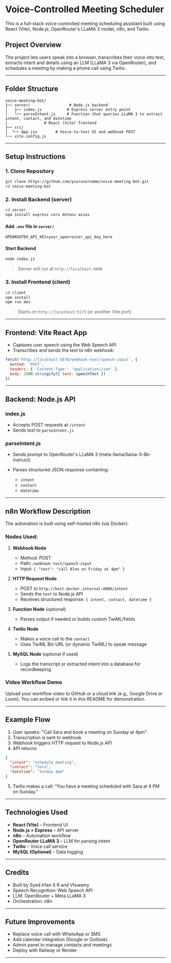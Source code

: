 # Voice-Controlled Meeting Scheduler

This is a full-stack voice-controlled meeting scheduling assistant built using React (Vite), Node.js, OpenRouter's LLaMA 3 model, n8n, and Twilio.

## Project Overview

The project lets users speak into a browser, transcribes their voice into text, extracts intent and details using an LLM (LLaMA 3 via OpenRouter), and schedules a meeting by making a phone call using Twilio.

---

## Folder Structure

```
voice-meeting-bot/
├── server/                 # Node.js backend
│   ├── index.js           # Express server entry point
│   └── parseIntent.js     # Function that queries LLaMA 3 to extract intent, contact, and datetime
|                # React (Vite) frontend
├── src/
│  └── App.jsx        # Voice-to-text UI and webhook POST
└── vite.config.js
```

---

## Setup Instructions

### 1. Clone Repository

```bash
git clone https://github.com/yourusername/voice-meeting-bot.git
cd voice-meeting-bot
```

### 2. Install Backend (server)

```bash
cd server
npm install express cors dotenv axios
```

#### Add `.env` file in `server/`

```
OPENROUTER_API_KEY=your_openrouter_api_key_here
```

#### Start Backend

```bash
node index.js
```

> Server will run at `http://localhost:4000`

### 3. Install Frontend (client)

```bash
cd client
npm install
npm run dev
```

> Starts on `http://localhost:5173` (or another Vite port)

---

## Frontend: Vite React App

* Captures user speech using the Web Speech API
* Transcribes and sends the text to n8n webhook:

```javascript
fetch('http://localhost:5678/webhook-test/speech-input', {
  method: 'POST',
  headers: { 'Content-Type': 'application/json' },
  body: JSON.stringify({ text: speechText })
})
```

---

## Backend: Node.js API

### index.js

* Accepts POST requests at `/intent`
* Sends text to `parseIntent.js`

### parseIntent.js

* Sends prompt to OpenRouter's LLaMA 3 (meta-llama/llama-3-8b-instruct)
* Parses structured JSON response containing:

  * `intent`
  * `contact`
  * `datetime`

---

## n8n Workflow Description

The automation is built using self-hosted n8n (via Docker):

### Nodes Used:

1. **Webhook Node**

   * Method: POST
   * Path: `/webhook-test/speech-input`
   * Input: `{ "text": "call Alex on Friday at 4pm" }`

2. **HTTP Request Node**

   * POST to `http://host.docker.internal:4000/intent`
   * Sends the `text` to Node.js API
   * Receives structured response: `{ intent, contact, datetime }`

3. **Function Node** (optional)

   * Parses output if needed or builds custom TwiML/fields

4. **Twilio Node**

   * Makes a voice call to the `contact`
   * Uses TwiML Bin URL (or dynamic TwiML) to speak message

5. **MySQL Node** (optional if used)

   * Logs the transcript or extracted intent into a database for recordkeeping

### Video Workflow Demo

Upload your workflow video to GitHub or a cloud link (e.g., Google Drive or Loom).
You can embed or link it in this README for demonstration.

---

## Example Flow

1. User speaks: "Call Sara and book a meeting on Sunday at 4pm"
2. Transcription is sent to webhook
3. Webhook triggers HTTP request to Node.js API
4. API returns:

```json
{
  "intent": "schedule_meeting",
  "contact": "Sara",
  "datetime": "Sunday 4pm"
}
```

5. Twilio makes a call: “You have a meeting scheduled with Sara at 4 PM on Sunday.”

---

## Technologies Used

* **React (Vite)** – Frontend UI
* **Node.js + Express** – API server
* **n8n** – Automation workflow
* **OpenRouter LLaMA 3** – LLM for parsing intent
* **Twilio** – Voice call service
* **MySQL (Optional)** – Data logging

---

## Credits

* Built by Syed Irfan S R and Vtswamy
* Speech Recognition: Web Speech API
* LLM: OpenRouter + Meta LLaMA 3
* Orchestration: n8n

---

## Future Improvements

* Replace voice call with WhatsApp or SMS
* Add calendar integration (Google or Outlook)
* Admin panel to manage contacts and meetings
* Deploy with Railway or Render

---


